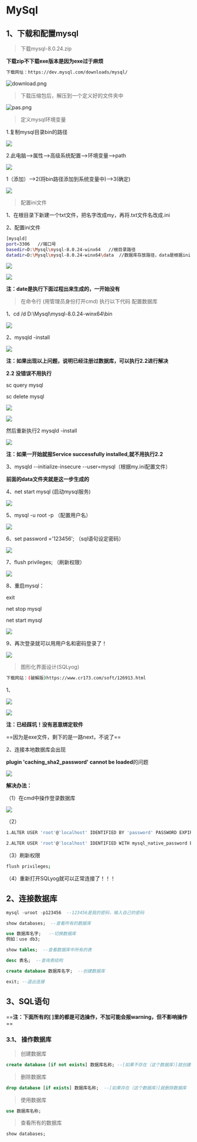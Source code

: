 # MySql



## 1、下载和配置mysql



> 下载mysql-8.0.24.zip

**下载zip不下载exe版本是因为exe过于麻烦**

~~~sh
下载网址：https://dev.mysql.com/downloads/mysql/
~~~

![download.png](C:\study\mysql\picture\download.png)

> 下载压缩包后，解压到一个定义好的文件夹中

![pas.png](C:\study\mysql\picture\pas.PNG)



> 定义mysql环境变量

1.复制mysql目录bin的路径

![](C:\study\mysql\picture\lujin.png)

2.此电脑-->属性-->高级系统配置-->环境变量-->path

![](C:\study\mysql\picture\ppp.png)

1（添加）-->2(将bin路径添加到系统变量中)-->3(确定)

![](C:\study\mysql\picture\ppp2.png)



> 配置ini文件

1、在根目录下新建一个txt文件，把名字改成my，再将.txt文件名改成.ini

2、配置ini文件

~~~sh
[mysqld]
port=3306   //端口号
basedir=D:\Mysql\mysql-8.0.24-winx64   //根目录路径
datadir=D:\Mysql\mysql-8.0.24-winx64\data  //数据库存放路径，data是根据ini文件生成的
~~~

![](C:\study\mysql\picture\223552.png)

![](C:\study\mysql\picture\223801.png)

**注：date是执行下面过程出来生成的，一开始没有**



> 在命令行 (用管理员身份打开cmd) 执行以下代码      配置数据库

1、cd /d D:\Mysql\mysql-8.0.24-winx64\bin

![](C:\study\mysql\picture\0.PNG)

2、mysqld -install

![](C:\study\mysql\picture\1.PNG)

**注：如果出现以上问题，说明已经注册过数据库，可以执行2.2进行解决**

**2.2 没错误不用执行**

sc query mysql

sc delete mysql

![](C:\study\mysql\picture\2.PNG)

![](C:\study\mysql\picture\3.PNG)

然后重新执行2 mysqld -install

![](C:\study\mysql\picture\4.PNG)

**注：如果一开始就报Service successfully installed,就不用执行2.2**

3、mysqld --initialize-insecure --user=mysql（根据my.ini配置文件）

**前面的data文件夹就是这一步生成的**

4、net start mysql (启动mysql服务)

![](C:\study\mysql\picture\5.PNG)

5、mysql -u root -p （配置用户名）

![](C:\study\mysql\picture\6.PNG)

6、set password ='123456'; （sql语句设定密码）

![](C:\study\mysql\picture\7.PNG)

7、flush privileges; （刷新权限）

![](C:\study\mysql\picture\8.PNG)

8、重启mysql：

exit

net stop mysql

net start mysql

![](C:\study\mysql\picture\9.PNG)

9、再次登录就可以用用户名和密码登录了！

![](C:\study\mysql\picture\10.PNG)



> 图形化界面设计(SQLyog)

~~~sh
下载网站：(破解版)https://www.cr173.com/soft/126913.html
~~~

1、

![](C:\study\mysql\picture\5736.png)

![](C:\study\mysql\picture\5813.png)

**注：已经踩坑！没有恶意绑定软件**

==因为是exe文件，剩下的是一路next，不说了==

2、连接本地数据库会出现

**plugin 'caching_sha2_password' cannot be loaded**的问题

![](C:\study\mysql\picture\230423.png)

**解决办法：**

（1）在cmd中操作登录数据库

![](C:\study\mysql\picture\10.PNG)

（2）

~~~sh
1.ALTER USER 'root'@'localhost' IDENTIFIED BY 'password' PASSWORD EXPIRE NEVER; #修改加密规则

2.ALTER USER 'root'@'localhost' IDENTIFIED WITH mysql_native_password BY 'password'; #更新一下用户的密码  2中'password'中的password是自己自定义的密码

~~~

（3）刷新权限

```sh
flush privileges;
```

（4）重新打开SQLyog就可以正常连接了！！！



## 2、连接数据库



~~~sql
mysql -uroot -p123456  --123456是我的密码，输入自己的密码

show databases;  --查看所有的数据库

use 数据库名字;   --切换数据库
例如：use db3;

show tables;  --查看数据库中所有的表

desc 表名;  --查询表结构

create database 数据库名字;  --创建数据库

exit; --退出连接
~~~

## 3、SQL语句



==**注：下面所有的[ ]里的都是可选操作，不加可能会报warning，但不影响操作**==

### 3.1、 操作数据库

> 创建数据库

```sql
create database [if not exists] 数据库名称; --[如果不存在（这个数据库）]就创建数据库
```

> 删除数据库

```sql
drop database [if exists] 数据库名称;  --[如果存在（这个数据库）]就删除数据库
```

> 使用数据库

```sql
use 数据库名称; 
```

> 查看所有的数据库

```sql
show databases;
```

